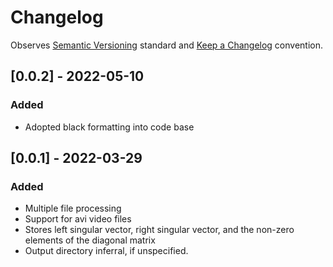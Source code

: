 # Changelog

Observes [Semantic Versioning](https://semver.org/spec/v2.0.0.html) standard and [Keep a Changelog](https://keepachangelog.com/en/1.0.0/) convention.


## [0.0.2] - 2022-05-10
### Added
- Adopted black formatting into code base


## [0.0.1] - 2022-03-29
### Added
- Multiple file processing
- Support for avi video files
- Stores left singular vector, right singular vector, and the non-zero elements of the diagonal matrix
- Output directory inferral, if unspecified.
